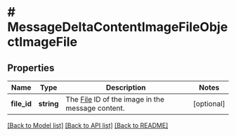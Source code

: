 # # MessageDeltaContentImageFileObjectImageFile

## Properties

Name | Type | Description | Notes
------------ | ------------- | ------------- | -------------
**file_id** | **string** | The [File](/docs/api-reference/files) ID of the image in the message content. | [optional]

[[Back to Model list]](../../README.md#models) [[Back to API list]](../../README.md#endpoints) [[Back to README]](../../README.md)
